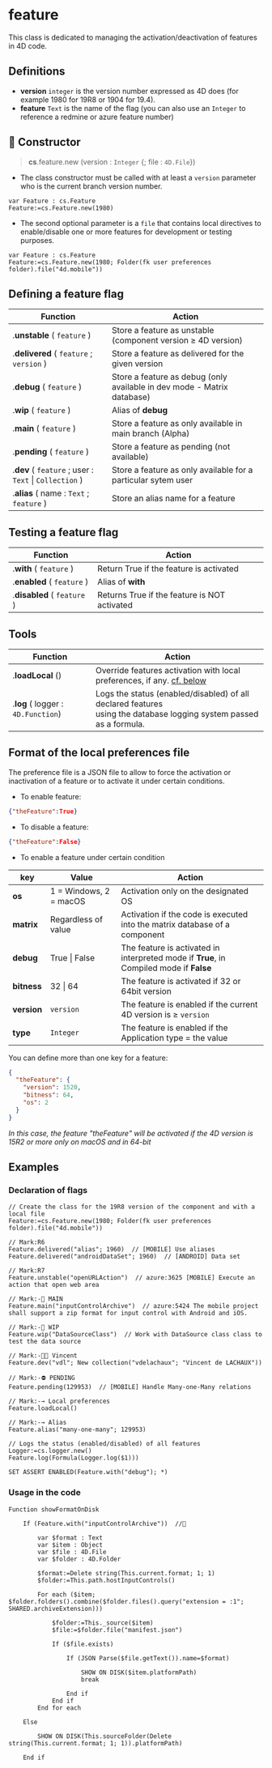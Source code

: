 <!-- Type your summary here -->
# feature

This class is dedicated to managing the activation/deactivation of features in 4D code.

## Definitions

* **version** `integer` is the version number expressed as 4D does (for example 1980 for 19R8 or 1904 for 19.4).
* **feature** `Text` is the name of the flag (you can also use an `Integer` to reference a redmine or azure feature number)

## 🔸 Constructor

> **cs**.feature.new (version : `Integer` {; file : `4D.File`})

* The class constructor must be called with at least a `version` parameter who is the current branch version number.

```4dvar Feature : cs.FeatureFeature:=cs.Feature.new(1980)```

* The second optional parameter is a `file` that contains local directives to enable/disable one or more features for development or testing purposes.

```4d
var Feature : cs.FeatureFeature:=cs.Feature.new(1980; Folder(fk user preferences folder).file("4d.mobile"))
```

## <a name="define">Defining a feature flag</a>

|Function|Action|
|--------|------|   
|.**unstable** ( `feature` ) | Store a feature as unstable (component version ≥ 4D version)
|.**delivered** ( `feature` ; `version` ) | Store a feature as delivered for the given version
|.**debug** ( `feature` ) | Store a feature as debug (only available in dev mode - Matrix database)
|.**wip** ( `feature` ) | Alias of **debug**
|.**main** ( `feature` ) | Store a feature as only available in main branch (Alpha)
|.**pending** ( `feature` ) | Store a feature as pending (not available)
|.**dev** ( `feature` ; user : `Text` \| `Collection` ) | Store a feature as only available for a particular sytem user
|.**alias** ( name : `Text` ; `feature` ) | Store an alias name for a feature

## <a name="testing">Testing a feature flag</a>

|Function|Action|
|--------|------|   
|.**with** ( `feature` ) | Return True if the feature is activated
|.**enabled** ( `feature` ) | Alias of **with**
|.**disabled** ( `feature` ) | Returns True if the feature is NOT activated

## <a name="tools">Tools</a>

|Function|Action|
|--------|------|   
|.**loadLocal** () | Override features activation with local preferences, if any. [cf. below](#localPreferences)
|.**log** ( logger : `4D.Function`) | Logs the status (enabled/disabled) of all declared features<br>using the database logging system passed as a formula.

## <a name="localPreferences">Format of the local preferences file</a>

The preference file is a JSON file to allow to force the activation or inactivation of a feature or to activate it under certain conditions.

* To enable feature:

```json
{"theFeature":True}
```

* To disable a feature:

```json
{"theFeature":False}
```

* To enable a feature under certain condition
 
|key|Value|Action|
|--------|------|------|   
| **os** | 1 = Windows, 2 = macOS | Activation only on the designated OS
| **matrix** | Regardless of value | Activation if the code is executed into the matrix database of a component
| **debug** | True \| False | The feature is activated in interpreted mode if **True**, in Compiled mode if **False** 
| **bitness** | 32 \| 64 | The feature is activated if 32 or 64bit version 
| **version** | `version` | The feature is enabled if the current 4D version is ≥ `version`
| **type** | `Integer` | The feature is enabled if the Application type = the value

You can define more than one key for a feature:

```json
{
  "theFeature": {
    "version": 1520,
    "bitness": 64,
    "os": 2
  }
}
```
*In this case, the feature "theFeature" will be activated if the 4D version is 15R2 or more only on macOS and in 64-bit*

## Examples

### Declaration of flags

```4d
// Create the class for the 19R8 version of the component and with a local file
Feature:=cs.Feature.new(1980; Folder(fk user preferences folder).file("4d.mobile"))

// Mark:R6Feature.delivered("alias"; 1960)  // [MOBILE] Use aliasesFeature.delivered("androidDataSet"; 1960)  // [ANDROID] Data set

// Mark:R7
Feature.unstable("openURLAction")  // azure:3625 [MOBILE] Execute an action that open web area

// Mark:-🚧 MAINFeature.main("inputControlArchive")  // azure:5424 The mobile project shall support a zip format for input control with Android and iOS.

// Mark:-🚧 WIP
Feature.wip("DataSourceClass")  // Work with DataSource class class to test the data source

// Mark:-👴🏻 VincentFeature.dev("vdl"; New collection("vdelachaux"; "Vincent de LACHAUX"))

// Mark:-⛔ PENDINGFeature.pending(129953)  // [MOBILE] Handle Many-one-Many relations

// Mark:-→ Local preferencesFeature.loadLocal()

// Mark:-→ AliasFeature.alias("many-one-many"; 129953)

// Logs the status (enabled/disabled) of all features
Logger:=cs.logger.new()Feature.log(Formula(Logger.log($1)))

SET ASSERT ENABLED(Feature.with("debug"); *)
```

### Usage in the code

```4d
Function showFormatOnDisk		If (Feature.with("inputControlArchive"))  //🚧				var $format : Text		var $item : Object		var $file : 4D.File		var $folder : 4D.Folder				$format:=Delete string(This.current.format; 1; 1)		$folder:=This.path.hostInputControls()				For each ($item; $folder.folders().combine($folder.files().query("extension = :1"; SHARED.archiveExtension)))						$folder:=This._source($item)			$file:=$folder.file("manifest.json")						If ($file.exists)								If (JSON Parse($file.getText()).name=$format)										SHOW ON DISK($item.platformPath)					break									End if 			End if 		End for each 			Else 				SHOW ON DISK(This.sourceFolder(Delete string(This.current.format; 1; 1)).platformPath)			End if
```

